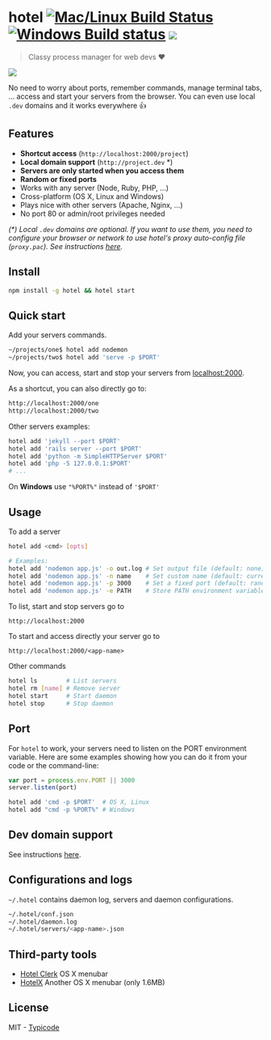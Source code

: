 # hotel [![Mac/Linux Build Status](https://img.shields.io/travis/typicode/hotel/master.svg?label=Mac%20OSX%20%26%20Linux)](https://travis-ci.org/typicode/hotel) [![Windows Build status](https://img.shields.io/appveyor/ci/typicode/hotel/master.svg?label=Windows)](https://ci.appveyor.com/project/typicode/hotel/branch/master) [![](https://badge.fury.io/js/hotel.svg)](https://www.npmjs.com/package/hotel)

> Classy process manager for web devs ❤

![](https://rawgit.com/typicode/hotel/master/screen.gif)

No need to worry about ports, remember commands, manage terminal tabs, ... access and start your servers from the browser. You can even use local `.dev` domains and it works everywhere :+1:

## Features

* __Shortcut access__ (`http://localhost:2000/project`)
* __Local domain support__ (`http://project.dev` *)
* __Servers are only started when you access them__
* __Random or fixed ports__
* Works with any server (Node, Ruby, PHP, ...)
* Cross-platform (OS X, Linux and Windows)
* Plays nice with other servers (Apache, Nginx, ...)
* No port 80 or admin/root privileges needed

_(*) Local `.dev` domains are optional. If you want to use them, you need to configure your browser or network to use hotel's proxy auto-config file (`proxy.pac`). See instructions [here](https://github.com/typicode/hotel/blob/master/docs/README.md)._

## Install

```bash
npm install -g hotel && hotel start
```

## Quick start

Add your servers commands.

```bash
~/projects/one$ hotel add nodemon
~/projects/two$ hotel add 'serve -p $PORT'
```

Now, you can access, start and stop your servers from [localhost:2000](http://localhost:2000).

As a shortcut, you can also directly go to:

```bash
http://localhost:2000/one
http://localhost:2000/two
```

Other servers examples:

```bash
hotel add 'jekyll --port $PORT'
hotel add 'rails server --port $PORT'
hotel add 'python -m SimpleHTTPServer $PORT'
hotel add 'php -S 127.0.0.1:$PORT'
# ...
```

On __Windows__ use `"%PORT%"` instead of `'$PORT'`

## Usage

To add a server

```bash
hotel add <cmd> [opts]

# Examples:
hotel add 'nodemon app.js' -o out.log # Set output file (default: none)
hotel add 'nodemon app.js' -n name    # Set custom name (default: current dir name)
hotel add 'nodemon app.js' -p 3000    # Set a fixed port (default: random port)
hotel add 'nodemon app.js' -e PATH    # Store PATH environment variable in server config
```

To list, start and stop servers go to

```
http://localhost:2000
```

To start and access directly your server go to

```
http://localhost:2000/<app-name>
```

Other commands

```bash
hotel ls        # List servers
hotel rm [name] # Remove server
hotel start     # Start daemon
hotel stop      # Stop daemon
```

## Port

For `hotel` to work, your servers need to listen on the PORT environment variable.
Here are some examples showing how you can do it from your code or the command-line:

```javascript
var port = process.env.PORT || 3000
server.listen(port)
```

```bash
hotel add 'cmd -p $PORT'  # OS X, Linux
hotel add "cmd -p %PORT%" # Windows
```

## Dev domain support

 See instructions [here](https://github.com/typicode/hotel/blob/master/docs/README.md).

## Configurations and logs

`~/.hotel` contains daemon log, servers and daemon configurations.

```bash
~/.hotel/conf.json
~/.hotel/daemon.log
~/.hotel/servers/<app-name>.json
```

## Third-party tools

* [Hotel Clerk](https://github.com/therealklanni/hotel-clerk) OS X menubar
* [HotelX](https://github.com/djyde/HotelX) Another OS X menubar (only 1.6MB)

## License

MIT - [Typicode](https://github.com/typicode)
